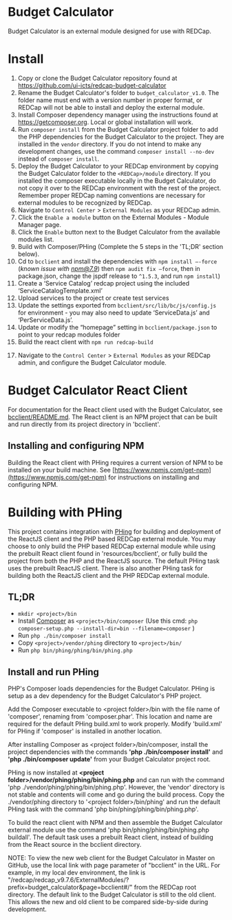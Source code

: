 # Budget Calculator

Budget Calculator is an external module designed for use with REDCap.

# Install

1. Copy or clone the Budget Calculator repository found at https://github.com/ui-icts/redcap-budget-calculator
2. Rename the Budget Calculator's folder to `budget_calculator_v1.0`. The folder name must end with a version number in proper format, or REDCap will not be able to install and deploy the external module.
3. Install Composer dependency manager using the instructions found at https://getcomposer.org. Local or global installation will work.
4. Run `composer install` from the Budget Calculator project folder to add the PHP dependencies for the Budget Calculator to the project. They are installed in the `vendor` directory. If you do not intend to make any development changes, use the command `composer install --no-dev` instead of `composer install`.
5. Deploy the Budget Calculator to your REDCap environment by copying the Budget Calculator folder to the `<REDCap>/module` directory. If you installed the composer executable locally in the Budget Calculator, do not copy it over to the REDCap environment with the rest of the project. Remember proper REDCap naming conventions are necessary for external modules to be recognized by REDCap.
6. Navigate to `Control Center` > `External Modules` as your REDCap admin.
7. Click the `Enable a module` button on the External Modules - Module Manager page.
8. Click the `Enable` button next to the Budget Calculator from the available modules list.
9. Build with Composer/PHing (Complete the 5 steps in the 'TL;DR' section below).
10. Cd to `bcclient` and install the dependencies with `npm install —-force` (*known issue with npm@7.9*) then `npm audit fix —force`, then in package.json, change the jspdf release to `^1.5.3`, and run `npm install`)
11. Create a ‘Service Catalog’ redcap project using the included ‘ServiceCatalogTemplate.xml’
12. Upload services to the project or create test services
13. Update the settings exported from `bcclient/src/lib/bc/js/config.js` for environment - you may also need to update ‘ServiceData.js’ and ‘PerServiceData.js’.
14. Update or modify the “homepage” setting in `bcclient/package.json` to point to your redcap modules folder
15. Build the react client with `npm run redcap-build`
<!-- 16. In `config.json` update the links path to point to “bcclient”, and remove no auth config -->
17. Navigate to the `Control Center` > `External Modules` as your REDCap admin, and configure the Budget Calculator module.

# Budget Calculator React Client

For documentation for the React client used with the Budget Calculator, see [bcclient/README.md](bcclient/). The React client is an NPM project that can be built and run directly from its project directory in 'bcclient'.

## Installing and configuring NPM

Building the React client with PHing requires a current version of NPM to be installed on your build machine. See [https://www.npmjs.com/get-npm](https://www.npmjs.com/get-npm) for instructions on installing and configuring NPM.

# Building with PHing

This project contains integration with [PHing](https://www.phing.info/guide/hlhtml/#ch.gettingstarted) for building and
deployment of the ReactJS client and the PHP based REDCap external module. You may choose to only build the PHP based REDCap external module while using the prebuilt React client found in 'resources/bcclient', or fully build the project from both the PHP and the ReactJS source. The default PHing task uses the prebuilt ReactJS client. There is also another PHing task for building both the ReactJS client and the PHP REDCap external module.

## TL;DR

- `mkdir <project>/bin`
- Install [Composer](https://getcomposer.org/download/) as `<project>/bin/composer` (Use this cmd: `php composer-setup.php --install-dir=bin --filename=composer` )
- Run `php ./bin/composer install`
- Copy `<project>/vendor/phing` directory to `<project>/bin/`
- Run `php bin/phing/phing/bin/phing.php`


## Install and run PHing

PHP's Composer loads dependencies for the Budget Calculator. PHing is setup as a dev dependency for the Budget Calculator's PHP project.

Add the Composer executable to &lt;project folder&gt;/bin with the file name of 'composer', renaming from 'composer.phar'. This location and name are required for the default PHing build.xml to work properly. Modify 'build.xml' for PHing if 'composer' is installed in another location.


After installing Composer as &lt;project folder&gt;/bin/composer, install the project dependencies with the commands **'php ./bin/composer install'** and **'php ./bin/composer update'** from your Budget Calculator project root.


PHing is now installed at **&lt;project folder&gt;/vendor/phing/phing/bin/phing.php** and can run with the command 'php ./vendor/phing/phing/bin/phing.php'. However, the 'vendor' directory is not stable and contents will come and go during the build process. Copy the ./vendor/phing directory to '&lt;project folder&gt;/bin/phing' and run the default PHing task with the command 'php bin/phing/phing/bin/phing.php'.

To build the react client with NPM and then assemble the Budget Calculator external module use the command 'php bin/phing/phing/bin/phing.php buildall'. The default task uses a prebuilt React client, instead of building from the React source in the bcclient directory.

NOTE: To view the new web client for the Budget Calculator in Master on GitHub, use the local link with page parameter of "bcclient" in the URL. For example, in my local dev environment, the link is "/redcap/redcap_v9.7.6/ExternalModules/?prefix=budget_calculator&page=bcclient#/" from the REDCap root directory. The default link to the Budget Calculator is still to the old client. This allows the new and old client to be compared side-by-side during development.
